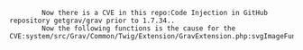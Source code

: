 
            Now there is a CVE in this repo:Code Injection in GitHub repository getgrav/grav prior to 1.7.34..
            Now the following functions is the cause for the CVE:system/src/Grav/Common/Twig/Extension/GravExtension.php:svgImageFunction();
            